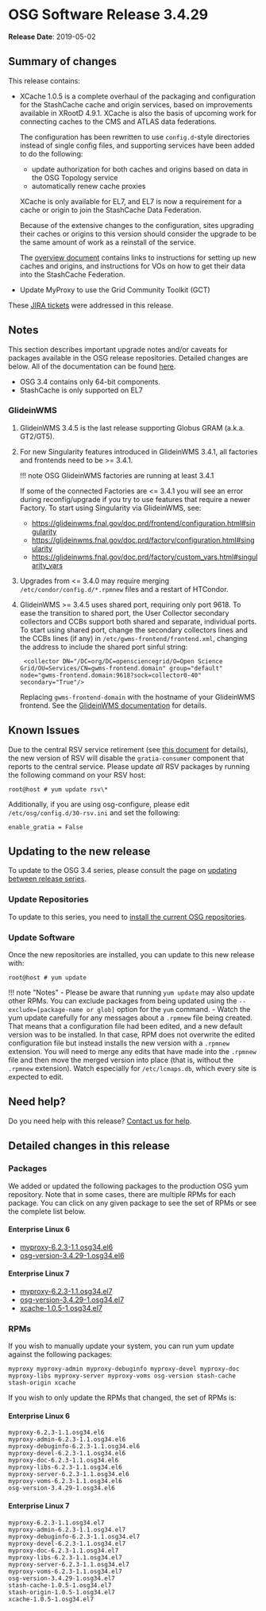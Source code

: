OSG Software Release 3.4.29
===========================

**Release Date**: 2019-05-02

Summary of changes
------------------

This release contains:

-   XCache 1.0.5 is a complete overhaul of the packaging and configuration
    for the StashCache cache and origin services, based on improvements
    available in XRootD 4.9.1.  XCache is also the basis of upcoming work
    for connecting caches to the CMS and ATLAS data federations.

    The configuration has been rewritten to use `config.d`-style directories
    instead of single config files, and supporting services have been added
    to do the following:

    -   update authorization for both caches and origins based on data in the
        OSG Topology service
    -   automatically renew cache proxies

    XCache is only available for EL7, and EL7 is now a requirement for
    a cache or origin to join the StashCache Data Federation.

    Because of the extensive changes to the configuration, sites upgrading
    their caches or origins to this version should consider the upgrade to
    be the same amount of work as a reinstall of the service.

    The [overview document](https://opensciencegrid.org/docs/data/stashcache/overview/)
    contains links to instructions for setting up new
    caches and origins, and instructions for VOs on how to get their data
    into the StashCache Federation.

-   Update MyProxy to use the Grid Community Toolkit (GCT)

These [JIRA tickets](https://jira.opensciencegrid.org/issues/?jql=project%20%3D%20SOFTWARE%20AND%20fixVersion%20%3D%203.4.29%20ORDER%20BY%20priority%20DESC%2C%20key%20DESC) were addressed in this release.

Notes
-----

This section describes important upgrade notes and/or caveats for packages available in the OSG release repositories.
Detailed changes are below. All of the documentation can be found [here](/index.md).

-   OSG 3.4 contains only 64-bit components.
-   StashCache is only supported on EL7

### GlideinWMS ###

1. GlideinWMS 3.4.5 is the last release supporting Globus GRAM (a.k.a. GT2/GT5).

1. For new Singularity features introduced in GlideinWMS 3.4.1, all factories and frontends need to be >= 3.4.1.

    !!! note
        OSG GlideinWMS factories are running at least 3.4.1

    If some of the connected Factories are <= 3.4.1 you will see an error during reconfig/upgrade if you try to use
    features that require a newer Factory.
    To start using Singularity via GlideinWMS, see:

    - <https://glideinwms.fnal.gov/doc.prd/frontend/configuration.html#singularity>
    - <https://glideinwms.fnal.gov/doc.prd/factory/configuration.html#singularity>
    - <https://glideinwms.fnal.gov/doc.prd/factory/custom_vars.html#singularity_vars>

1. Upgrades from <= 3.4.0 may require merging `/etc/condor/config.d/*.rpmnew` files and a restart of HTCondor.

1. GlideinWMS >= 3.4.5 uses shared port, requiring only port 9618.
   To ease the transition to shared port, the User Collector secondary collectors and CCBs support both shared and
   separate, individual ports.
   To start using shared port, change the secondary collectors lines and the CCBs lines (if any) in
   `/etc/gwms-frontend/frontend.xml`, changing the address to include the shared port sinful string:

        <collector DN="/DC=org/DC=opensciencegrid/O=Open Science Grid/OU=Services/CN=gwms-frontend.domain" group="default" node="gwms-frontend.domain:9618?sock=collector0-40" secondary="True"/>

   Replacing `gwms-frontend-domain` with the hostname of your GlideinWMS frontend.
   See the [GlideinWMS documentation](https://glideinwms.fnal.gov/doc.prd/components/condor.html#collectors ) for details. 

Known Issues
------------

Due to the central RSV service retirement (see [this document](https://opensciencegrid.org/technology/policy/service-migrations-spring-2018/) for details),
the new version of RSV will disable the `gratia-consumer` component that reports to the central service.
Please update _all_ RSV packages by running the following command on your RSV host:

``` console
root@host # yum update rsv\*
```

Additionally, if you are using osg-configure, please edit `/etc/osg/config.d/30-rsv.ini` and set the following:

``` file
enable_gratia = False
```

Updating to the new release
---------------------------

To update to the OSG 3.4 series, please consult the page on [updating between release series](/release/release_series#updating-from-osg-31-32-33-to-33-or-34).

### Update Repositories

To update to this series, you need to [install the current OSG repositories](/common/yum#install-osg-repositories).

### Update Software

Once the new repositories are installed, you can update to this new release with:

``` console
root@host # yum update
```

!!! note "Notes"
    -   Please be aware that running `yum update` may also update other RPMs. You can exclude packages from being updated using the `--exclude=[package-name or glob]` option for the `yum` command.
    -   Watch the yum update carefully for any messages about a `.rpmnew` file being created. That means that a configuration file had been edited, and a new default version was to be installed. In that case, RPM does not overwrite the edited configuration file but instead installs the new version with a `.rpmnew` extension. You will need to merge any edits that have made into the `.rpmnew` file and then move the merged version into place (that is, without the `.rpmnew` extension). Watch especially for `/etc/lcmaps.db`, which every site is expected to edit.

Need help?
----------

Do you need help with this release? [Contact us for help](/common/help).

Detailed changes in this release
--------------------------------

### Packages

We added or updated the following packages to the production OSG yum repository. Note that in some cases, there are multiple RPMs for each package. You can click on any given package to see the set of RPMs or see the complete list below.

#### Enterprise Linux 6

-   [myproxy-6.2.3-1.1.osg34.el6](https://koji.chtc.wisc.edu/koji/search?match=glob&type=build&terms=myproxy-6.2.3-1.1.osg34.el6)
-   [osg-version-3.4.29-1.osg34.el6](https://koji.chtc.wisc.edu/koji/search?match=glob&type=build&terms=osg-version-3.4.29-1.osg34.el6)

#### Enterprise Linux 7

-   [myproxy-6.2.3-1.1.osg34.el7](https://koji.chtc.wisc.edu/koji/search?match=glob&type=build&terms=myproxy-6.2.3-1.1.osg34.el7)
-   [osg-version-3.4.29-1.osg34.el7](https://koji.chtc.wisc.edu/koji/search?match=glob&type=build&terms=osg-version-3.4.29-1.osg34.el7)
-   [xcache-1.0.5-1.osg34.el7](https://koji.chtc.wisc.edu/koji/search?match=glob&type=build&terms=xcache-1.0.5-1.osg34.el7)

### RPMs

If you wish to manually update your system, you can run yum update against the following packages:

    myproxy myproxy-admin myproxy-debuginfo myproxy-devel myproxy-doc myproxy-libs myproxy-server myproxy-voms osg-version stash-cache stash-origin xcache

If you wish to only update the RPMs that changed, the set of RPMs is:

#### Enterprise Linux 6

``` file
myproxy-6.2.3-1.1.osg34.el6
myproxy-admin-6.2.3-1.1.osg34.el6
myproxy-debuginfo-6.2.3-1.1.osg34.el6
myproxy-devel-6.2.3-1.1.osg34.el6
myproxy-doc-6.2.3-1.1.osg34.el6
myproxy-libs-6.2.3-1.1.osg34.el6
myproxy-server-6.2.3-1.1.osg34.el6
myproxy-voms-6.2.3-1.1.osg34.el6
osg-version-3.4.29-1.osg34.el6
```

#### Enterprise Linux 7

``` file
myproxy-6.2.3-1.1.osg34.el7
myproxy-admin-6.2.3-1.1.osg34.el7
myproxy-debuginfo-6.2.3-1.1.osg34.el7
myproxy-devel-6.2.3-1.1.osg34.el7
myproxy-doc-6.2.3-1.1.osg34.el7
myproxy-libs-6.2.3-1.1.osg34.el7
myproxy-server-6.2.3-1.1.osg34.el7
myproxy-voms-6.2.3-1.1.osg34.el7
osg-version-3.4.29-1.osg34.el7
stash-cache-1.0.5-1.osg34.el7
stash-origin-1.0.5-1.osg34.el7
xcache-1.0.5-1.osg34.el7
```
